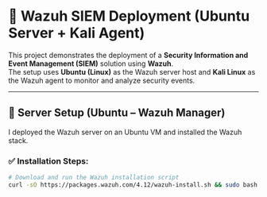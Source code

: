 # 🚀 Wazuh SIEM Deployment (Ubuntu Server + Kali Agent)

This project demonstrates the deployment of a **Security Information and Event Management (SIEM)** solution using **Wazuh**.  
The setup uses **Ubuntu (Linux)** as the Wazuh server host and **Kali Linux** as the Wazuh agent to monitor and analyze security events.

---

## 🔹 Server Setup (Ubuntu – Wazuh Manager)

I deployed the Wazuh server on an Ubuntu VM and installed the Wazuh stack.

### ✅ Installation Steps:
```bash
# Download and run the Wazuh installation script
curl -sO https://packages.wazuh.com/4.12/wazuh-install.sh && sudo bash ./wazuh-install.sh -a

